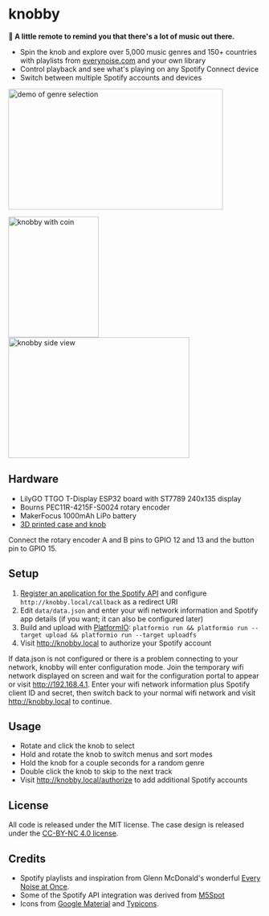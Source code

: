 # knobby
**🎵 A little remote to remind you that there's a lot of music out there.**

* Spin the knob and explore over 5,000 music genres and 150+ countries with playlists from [everynoise.com](http://everynoise.com) and your own library
* Control playback and see what's playing on any Spotify Connect device
* Switch between multiple Spotify accounts and devices

<img src="photos/demo.gif?raw=true" width="427" height="240" alt="demo of genre selection">

<a href="photos/knobby3.jpg?raw=true"><img src="photos/thumb.knobby3.jpg?raw=true" width="180" height="240" alt="knobby with coin"></a>
<a href="photos/knobby2.jpg?raw=true"><img src="photos/thumb.knobby2.jpg?raw=true" width="360" height="240" alt="knobby side view"></a>

## Hardware

* LilyGO TTGO T-Display ESP32 board with ST7789 240x135 display
* Bourns PEC11R-4215F-S0024 rotary encoder
* MakerFocus 1000mAh LiPo battery
* [3D printed case and knob](/case)

Connect the rotary encoder A and B pins to GPIO 12 and 13 and the button pin to GPIO 15.

## Setup

1. [Register an application for the Spotify API](https://developer.spotify.com/dashboard/) and configure `http://knobby.local/callback` as a redirect URI
2. Edit `data/data.json` and enter your wifi network information and Spotify app details (if you want; it can also be configured later)
3. Build and upload with [PlatformIO](https://platformio.org/): `platformio run && platformio run --target upload && platformio run --target uploadfs`
4. Visit http://knobby.local to authorize your Spotify account

If data.json is not configured or there is a problem connecting to your network, knobby will enter configuration mode. Join the temporary wifi network displayed on screen and wait for the configuration portal to appear or visit http://192.168.4.1. Enter your wifi network information plus Spotify client ID and secret, then switch back to your normal wifi network and visit http://knobby.local to continue.

## Usage

* Rotate and click the knob to select
* Hold and rotate the knob to switch menus and sort modes
* Hold the knob for a couple seconds for a random genre
* Double click the knob to skip to the next track
* Visit http://knobby.local/authorize to add additional Spotify accounts

## License

All code is released under the MIT license. The case design is released under the [CC-BY-NC 4.0 license](https://creativecommons.org/licenses/by-nc/4.0/).

## Credits

* Spotify playlists and inspiration from Glenn McDonald's wonderful [Every Noise at Once](http://everynoise.com).
* Some of the Spotify API integration was derived from [M5Spot](https://github.com/CosmicMac/M5Spot)
* Icons from [Google Material](https://material.io/resources/icons/) and [Typicons](https://www.s-ings.com/typicons/).
